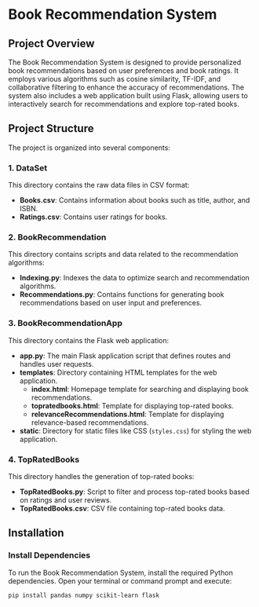 # Book Recommendation System

## Project Overview

The Book Recommendation System is designed to provide personalized book recommendations based on user preferences and book ratings. It employs various algorithms such as cosine similarity, TF-IDF, and collaborative filtering to enhance the accuracy of recommendations. The system also includes a web application built using Flask, allowing users to interactively search for recommendations and explore top-rated books.

## Project Structure

The project is organized into several components:

### 1. DataSet

This directory contains the raw data files in CSV format:

- **Books.csv**: Contains information about books such as title, author, and ISBN.
- **Ratings.csv**: Contains user ratings for books.

### 2. BookRecommendation

This directory contains scripts and data related to the recommendation algorithms:

- **Indexing.py**: Indexes the data to optimize search and recommendation algorithms.
- **Recommendations.py**: Contains functions for generating book recommendations based on user input and preferences.

### 3. BookRecommendationApp

This directory contains the Flask web application:

- **app.py**: The main Flask application script that defines routes and handles user requests.
- **templates**: Directory containing HTML templates for the web application.
  - **index.html**: Homepage template for searching and displaying book recommendations.
  - **topratedbooks.html**: Template for displaying top-rated books.
  - **relevanceRecommendations.html**: Template for displaying relevance-based recommendations.
- **static**: Directory for static files like CSS (`styles.css`) for styling the web application.

### 4. TopRatedBooks

This directory handles the generation of top-rated books:

- **TopRatedBooks.py**: Script to filter and process top-rated books based on ratings and user reviews.
- **TopRatedBooks.csv**: CSV file containing top-rated books data.

## Installation

### Install Dependencies

To run the Book Recommendation System, install the required Python dependencies. Open your terminal or command prompt and execute:

```bash
pip install pandas numpy scikit-learn flask
